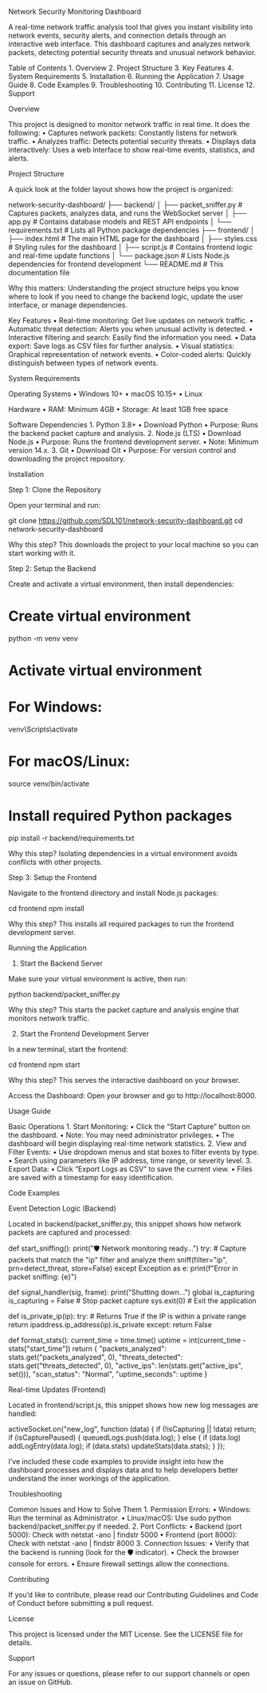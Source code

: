 Network Security Monitoring Dashboard

A real-time network traffic analysis tool that gives you instant visibility into network events, security alerts, and connection details through an interactive web interface. This dashboard captures and analyzes network packets, detecting potential security threats and unusual network behavior.

Table of Contents
	1.	Overview
	2.	Project Structure
	3.	Key Features
	4.	System Requirements
	5.	Installation
	6.	Running the Application
	7.	Usage Guide
	8.	Code Examples
	9.	Troubleshooting
	10.	Contributing
	11.	License
	12.	Support

Overview

This project is designed to monitor network traffic in real time. It does the following:
	•	Captures network packets: Constantly listens for network traffic.
	•	Analyzes traffic: Detects potential security threats.
	•	Displays data interactively: Uses a web interface to show real-time events, statistics, and alerts.

Project Structure

A quick look at the folder layout shows how the project is organized:

network-security-dashboard/
├── backend/
│   ├── packet_sniffer.py     # Captures packets, analyzes data, and runs the WebSocket server
│   ├── app.py                # Contains database models and REST API endpoints
│   └── requirements.txt      # Lists all Python package dependencies
├── frontend/
│   ├── index.html            # The main HTML page for the dashboard
│   ├── styles.css            # Styling rules for the dashboard
│   ├── script.js             # Contains frontend logic and real-time update functions
│   └── package.json          # Lists Node.js dependencies for frontend development
└── README.md                 # This documentation file

Why this matters:
Understanding the project structure helps you know where to look if you need to change the backend logic, update the user interface, or manage dependencies.

Key Features
	•	Real-time monitoring: Get live updates on network traffic.
	•	Automatic threat detection: Alerts you when unusual activity is detected.
	•	Interactive filtering and search: Easily find the information you need.
	•	Data export: Save logs as CSV files for further analysis.
	•	Visual statistics: Graphical representation of network events.
	•	Color-coded alerts: Quickly distinguish between types of network events.

System Requirements

Operating Systems
	•	Windows 10+
	•	macOS 10.15+
	•	Linux

Hardware
	•	RAM: Minimum 4GB
	•	Storage: At least 1GB free space

Software Dependencies
	1.	Python 3.8+
	•	Download Python
	•	Purpose: Runs the backend packet capture and analysis.
	2.	Node.js (LTS)
	•	Download Node.js
	•	Purpose: Runs the frontend development server.
	•	Note: Minimum version 14.x.
	3.	Git
	•	Download Git
	•	Purpose: For version control and downloading the project repository.

Installation

Step 1: Clone the Repository

Open your terminal and run:

git clone https://github.com/SDL101/network-security-dashboard.git
cd network-security-dashboard

Why this step?
This downloads the project to your local machine so you can start working with it.

Step 2: Setup the Backend

Create and activate a virtual environment, then install dependencies:

# Create virtual environment
python -m venv venv

# Activate virtual environment
# For Windows:
venv\Scripts\activate
# For macOS/Linux:
source venv/bin/activate

# Install required Python packages
pip install -r backend/requirements.txt

Why this step?
Isolating dependencies in a virtual environment avoids conflicts with other projects.

Step 3: Setup the Frontend

Navigate to the frontend directory and install Node.js packages:

cd frontend
npm install

Why this step?
This installs all required packages to run the frontend development server.

Running the Application

1. Start the Backend Server

Make sure your virtual environment is active, then run:

python backend/packet_sniffer.py

Why this step?
This starts the packet capture and analysis engine that monitors network traffic.

2. Start the Frontend Development Server

In a new terminal, start the frontend:

cd frontend
npm start

Why this step?
This serves the interactive dashboard on your browser.

Access the Dashboard:
Open your browser and go to http://localhost:8000.

Usage Guide

Basic Operations
	1.	Start Monitoring:
	•	Click the “Start Capture” button on the dashboard.
	•	Note: You may need administrator privileges.
	•	The dashboard will begin displaying real-time network statistics.
	2.	View and Filter Events:
	•	Use dropdown menus and stat boxes to filter events by type.
	•	Search using parameters like IP address, time range, or severity level.
	3.	Export Data:
	•	Click “Export Logs as CSV” to save the current view.
	•	Files are saved with a timestamp for easy identification.

Code Examples

Event Detection Logic (Backend)

Located in backend/packet_sniffer.py, this snippet shows how network packets are captured and processed:

def start_sniffing():
    print("🛡️  Network monitoring ready...")
    try:
        # Capture packets that match the "ip" filter and analyze them
        sniff(filter="ip", prn=detect_threat, store=False)
    except Exception as e:
        print(f"Error in packet sniffing: {e}")

def signal_handler(sig, frame):
    print("Shutting down...")
    global is_capturing
    is_capturing = False  # Stop packet capture
    sys.exit(0)  # Exit the application

def is_private_ip(ip):
    try:
        # Returns True if the IP is within a private range
        return ipaddress.ip_address(ip).is_private
    except:
        return False

def format_stats():
    current_time = time.time()
    uptime = int(current_time - stats["start_time"])
    return {
        "packets_analyzed": stats.get("packets_analyzed", 0),
        "threats_detected": stats.get("threats_detected", 0),
        "active_ips": len(stats.get("active_ips", set())),
        "scan_status": "Normal",
        "uptime_seconds": uptime
    }

Real-time Updates (Frontend)

Located in frontend/script.js, this snippet shows how new log messages are handled:

activeSocket.on("new_log", function (data) {
  if (!isCapturing || !data) return;
  if (isCapturePaused) {
    queuedLogs.push(data.log);
  } else {
    if (data.log) addLogEntry(data.log);
    if (data.stats) updateStats(data.stats);
  }
});

I’ve included these code examples to provide insight into how the dashboard processes and displays data and to help developers better understand the inner workings of the application.

Troubleshooting

Common Issues and How to Solve Them
	1.	Permission Errors:
	•	Windows: Run the terminal as Administrator.
	•	Linux/macOS: Use sudo python backend/packet_sniffer.py if needed.
	2.	Port Conflicts:
	•	Backend (port 5000): Check with netstat -ano | findstr 5000
	•	Frontend (port 8000): Check with netstat -ano | findstr 8000
	3.	Connection Issues:
	•	Verify that the backend is running (look for the 🛡️ indicator).
	•	Check the browser console for errors.
	•	Ensure firewall settings allow the connections.

Contributing

If you’d like to contribute, please read our Contributing Guidelines and Code of Conduct before submitting a pull request.

License

This project is licensed under the MIT License. See the LICENSE file for details.

Support

For any issues or questions, please refer to our support channels or open an issue on GitHub.


